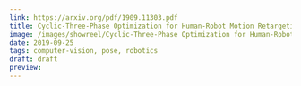 ```yaml
---
link: https://arxiv.org/pdf/1909.11303.pdf
title: Cyclic-Three-Phase Optimization for Human-Robot Motion Retargeting based on Reinforcement Learning
image: /images/showreel/Cyclic-Three-Phase Optimization for Human-Robot Motion Retargeting based on Reinforcement Learning.jpg
date: 2019-09-25
tags: computer-vision, pose, robotics
draft: draft
preview:
---
```



